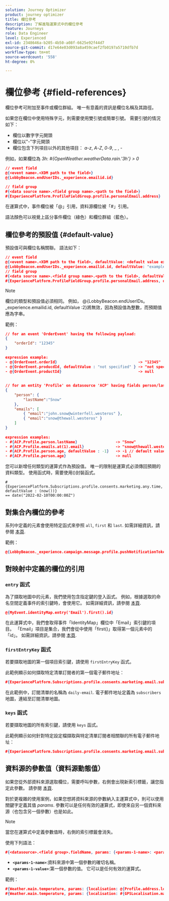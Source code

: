 ```yaml
---
solution: Journey Optimizer
product: journey optimizer
title: 欄位參考
description: 了解進階運算式中的欄位參考
feature: Journeys
role: Data Engineer
level: Experienced
exl-id: 2348646a-b205-4b50-a08f-6625e92f44d7
source-git-commit: d17e64e03d093a8a459caef2fb0197a5710dfb7d
workflow-type: tm+mt
source-wordcount: '558'
ht-degree: 0%

---
```


# 欄位參考 {#field-references}

欄位參考可附加至事件或欄位群組。 唯一有意義的資訊是欄位名稱及其路徑。

如果您在欄位中使用特殊字元，則需要使用雙引號或簡單引號。 需要引號的情況如下：

* 欄位以數字字元開頭
* 欄位以&quot;-&quot;字元開頭
* 欄位包含下列項目以外的其他項目： _a_-_z_, _A_-_Z_, _0_-_9_, _ , _-_

例如，如果欄位為 _3h_: _#{OpenWeather.weatherData.rain.&#39;3h&#39;} > 0_

```json
// event field
@{<event name>.<XDM path to the field>}
@{LobbyBeacon.endUserIDs._experience.emailid.id}

// field group
#{<data source name>.<field group name>.<path to the field>}
#{ExperiencePlatform.ProfileFieldGroup.profile.personalEmail.address}
```

在運算式中，事件欄位被「@」引用，資料源欄位被「#」引用。

語法顏色可以視覺上區分事件欄位（綠色）和欄位群組（藍色）。

## 欄位參考的預設值 {#default-value}

預設值可與欄位名稱關聯。 語法如下：

```json
// event field
@{<event name>.<XDM path to the field>, defaultValue: <default value expression>}
@{LobbyBeacon.endUserIDs._experience.emailid.id, defaultValue: "example@adobe.com"}
// field group
#{<data source name>.<field group name>.<path to the field>, defaultValue: <default value expression>}
#{ExperiencePlatform.ProfileFieldGroup.profile.personalEmail.address, defaultValue: "example@adobe.com"}
```

>[!NOTE]
>
>欄位的類型和預設值必須相同。 例如， @{LobbyBeacon.endUserIDs。_experience.emailid.id, defaultValue :2}將無效，因為預設值為整數，而預期值應為字串。

範例：

```json
// for an event 'OrderEvent' having the following payload:
{
    "orderId": "12345"
}
 
expression example:
- @{OrderEvent.orderId}                                    -> "12345"
- @{OrderEvent.producdId, defaultValue : "not specified" } -> "not specified" // default value, productId is not a field present in the payload
- @{OrderEvent.productId}                                  -> null
 
 
// for an entity 'Profile' on datasource 'ACP' having fields person/lastName, with fetched data such as:
{
    "person": {
        "lastName":"Snow"
    },
    "emails": [
        { "email":"john.snow@winterfell.westeros" },
        { "email":"snow@thewall.westeros" }
    ]
}
 
expression examples:
- #{ACP.Profile.person.lastName}                 -> "Snow"
- #{ACP.Profile.emails.at(1).email}              -> "snow@thewall.westeros"
- #{ACP.Profile.person.age, defaultValue : -1}   -> -1 // default value, age is not a field present in the payload
- #{ACP.Profile.person.age}                      -> null
```

您可以新增任何類型的運算式作為預設值。 唯一的限制是運算式必須傳回預期的資料類型。 使用函式時，需要使用()封裝函式。

```
#{ExperiencePlatform.Subscriptions.profile.consents.marketing.any.time, defaultValue : (now())} 
== date("2022-02-10T00:00:00Z")
```

## 對集合內欄位的參考

系列中定義的元素會使用特定函式來參照 `all`, `first` 和 `last`. 如需詳細資訊，請參閱 [本頁](../expression/collection-management-functions.md).

範例：

```json
@{LobbyBeacon._experience.campaign.message.profile.pushNotificationTokens.all()
```

## 對映射中定義的欄位的引用

### `entry` 函式

為了擷取地圖中的元素，我們使用包含指定鍵的登入函式。 例如，根據選取的命名空間定義事件的索引鍵時，會使用它。 如需詳細資訊，請參閱 [本頁](../../event/about-creating.md#select-the-namespace).

```json
@{MyEvent.identityMap.entry('Email').first().id}
```

在此運算式中，我們會取得事件「IdentityMap」欄位中「Email」索引鍵的項目。 「Email」項目是集合，我們會從中使用「first()」取得第一個元素中的「id」。 如需詳細資訊，請參閱 [本頁](../expression/collection-management-functions.md).

### `firstEntryKey` 函式

若要擷取地圖的第一個項目索引鍵，請使用 `firstEntryKey` 函式。

此範例顯示如何擷取特定清單訂閱者的第一個電子郵件地址：

```json
#{ExperiencePlatform.Subscriptions.profile.consents.marketing.email.subscriptions.entry('daily-email').subscribers.firstEntryKey()}
```

在此範例中，訂閱清單的名稱為 `daily-email`. 電子郵件地址定義為 `subscribers` 地圖，連結至訂閱清單地圖。

### `keys` 函式

若要擷取地圖的所有索引鍵，請使用 `keys` 函式。

此範例顯示如何針對特定設定檔擷取與特定清單訂閱者相關聯的所有電子郵件地址：

```json
#{ExperiencePlatform.Subscriptions.profile.consents.marketing.email.subscriptions.entry('daily-mail').subscribers.keys()
```

## 資料源的參數值（資料源動態值）

如果您從外部資料來源選取欄位，需要呼叫參數，右側會出現新索引標籤，讓您指定此參數。 請參閱 [本頁](../expression/expressionadvanced.md).

對於更複雜的使用案例，如果您想將資料來源的參數納入主運算式中，則可以使用關鍵字定義其值 _params_. 參數可以是任何有效的運算式，即使來自另一個資料來源（也包含另一個參數）也是如此。

>[!NOTE]
>
>當您在運算式中定義參數值時，右側的索引標籤會消失。

使用下列語法：

```json
#{<datasource>.<field group>.fieldName, params: {<params-1-name>: <params-1-value>, <params-2-name>: <params-2-value>}}
```

* **`<params-1-name>`**:資料來源中第一個參數的確切名稱。
* **`<params-1-value>`**:第一個參數的值。 它可以是任何有效的運算式。

範例：

```json
#{Weather.main.temperature, params: {localisation: @{Profile.address.localisation}}}
#{Weather.main.temperature, params: {localisation: #{GPSLocalisation.main.coordinates, params: {city: @{Profile.address.city}}}}}
```
